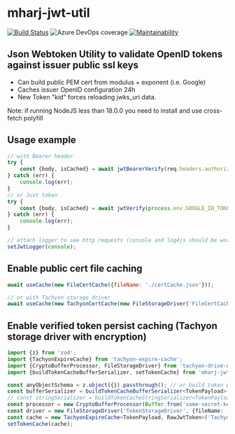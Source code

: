 # mharj-jwt-util

[![Build Status](https://mharj.visualstudio.com/mharj-jwt-util/_apis/build/status/mharj.mharj-jwt-util?branchName=master)](https://mharj.visualstudio.com/mharj-jwt-util/_build/latest?definitionId=3&branchName=master) ![Azure DevOps coverage](https://img.shields.io/azure-devops/coverage/mharj/mharj-jwt-util/3) [![Maintainability](https://api.codeclimate.com/v1/badges/a60873c223b5bafadb1f/maintainability)](https://codeclimate.com/github/mharj/mharj-jwt-util/maintainability)

## Json Webtoken Utility to validate OpenID tokens against issuer public ssl keys

- Can build public PEM cert from modulus + exponent (i.e. Google)
- Caches issuer OpenID configuration 24h
- New Token "kid" forces reloading jwks_uri data.

Note: if running NodeJS less than 18.0.0 you need to install and use cross-fetch polyfill

## Usage example

```javascript
// with Bearer header
try {
	const {body, isCached} = await jwtBearerVerify(req.headers.authorization);
} catch (err) {
	console.log(err);
}
// or Just token
try {
	const {body, isCached} = await jwtVerify(process.env.GOOGLE_ID_TOKEN);
} catch (err) {
	console.log(err);
}

// attach logger to see http requests (console and log4js should be working)
setJwtLogger(console);
```

## Enable public cert file caching

```javascript
await useCache(new FileCertCache({fileName: './certCache.json'}));

// or with Tachyon storage driver
await useCache(new TachyonCertCache(new FileStorageDriver('FileCertCacheDriver', './certCache.json', certCacheBufferSerializer)));
```

## Enable verified token persist caching (Tachyon storage driver with encryption)

```typescript
import {z} from 'zod';
import {TachyonExpireCache} from 'tachyon-expire-cache';
import {CryptoBufferProcessor, FileStorageDriver} from 'tachyon-drive-node-fs';
import {buildTokenCacheBufferSerializer, setTokenCache} from 'mharj-jwt-util';

const anyObjectSchema = z.object({}).passthrough(); // or build token payload schema
const bufferSerializer = buildTokenCacheBufferSerializer<TokenPayload>(anyObjectSchema);
// const stringSerializer = buildTokenCacheStringSerializer<TokenPayload>(anyObjectSchema); // if using string based Tachyon drivers
const processor = new CryptoBufferProcessor(Buffer.from('some-secret-key'));
const driver = new FileStorageDriver('TokenStorageDriver', {fileName: './tokenCache.aes'}, bufferSerializer, processor);
const cache = new TachyonExpireCache<TokenPayload, RawJwtToken>('TachyonExpireCache', driver);
setTokenCache(cache);
```

